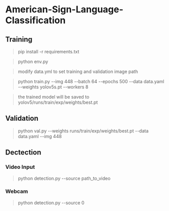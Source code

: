 # American-Sign-Language-Classification
## Training
> pip install -r requirements.txt

> python env.py

> modify data.yml to set training and validation image path

> python train.py --img 448 --batch 64 --epochs 500 --data data.yaml --weights yolov5s.pt --workers 8

> the trained model will be saved to yolov5/runs/train/exp/weights/best.pt
## Validation
> python val.py --weights runs/train/exp/weights/best.pt --data data.yaml --img 448
## Dectection
### Video Input
> python detection.py --source path_to_video
### Webcam
> python detection.py --source 0
